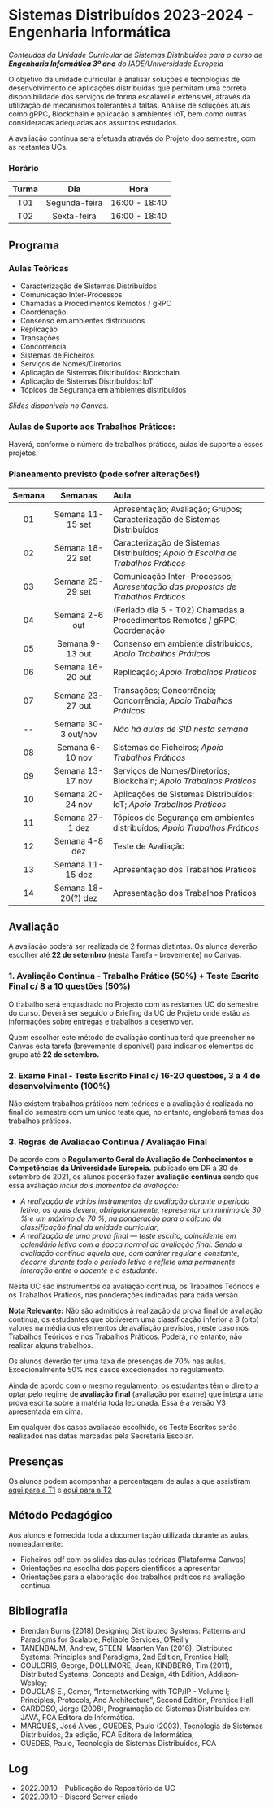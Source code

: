# Sistemas Distribuídos 2023-2024 - Engenharia Informática
*Conteudos da Unidade Curricular de Sistemas Distribuídos para o curso de ***Engenharia Informática 3º ano*** do IADE/Universidade Europeia*

O objetivo da unidade curricular é analisar soluções e tecnologias de desenvolvimento de aplicações distribuídas que permitam uma correta disponibilidade dos serviços de forma escalável e extensível, através da utilização de mecanismos tolerantes a faltas. 
Análise de soluções atuais como gRPC, Blockchain e aplicação a ambientes IoT, bem como outras consideradas adequadas aos assuntos estudados.

A avaliação continua será efetuada através do Projeto doo semestre, com as restantes UCs. 

### Horário 
| Turma | Dia | Hora | 
| :---: | :-----------: | :-----------: | 
| T01 | Segunda-feira | 16:00 - 18:40 | 
| T02 | Sexta-feira   | 16:00 - 18:40 | 

## Programa
### Aulas Teóricas

- Caracterização de Sistemas Distribuídos
- Comunicação Inter-Processos
- Chamadas a Procedimentos Remotos / gRPC
- Coordenação
- Consenso em ambientes distribuídos
- Replicação
- Transações
- Concorrência
- Sistemas de Ficheiros
- Serviços de Nomes/Diretorios
- Aplicação de Sistemas Distribuídos: Blockchain
- Aplicação de Sistemas Distribuídos: IoT
- Tópicos de Segurança em ambientes distribuídos

*Slides disponiveis no Canvas.*

### Aulas de Suporte aos Trabalhos Práticos:

Haverá, conforme o número de trabalhos práticos, aulas de suporte a esses projetos.

### Planeamento previsto (pode sofrer alterações!)
| Semana | Semanas | Aula |
| :-----------: | :-----------: | :---------- |
| 01 | Semana 11-15 set | Apresentação; Avaliação; Grupos; Caracterização de Sistemas Distribuídos  |
| 02 | Semana 18-22 set | Caracterização de Sistemas Distribuídos; *Apoio à Escolha de Trabalhos Práticos*  |
| 03 | Semana 25-29 set | Comunicação Inter-Processos; *Apresentação das propostas de Trabalhos Práticos* |
| 04 | Semana 2-6 out | (Feriado dia 5 - T02) Chamadas a Procedimentos Remotos / gRPC; Coordenação |
| 05 | Semana 9-13 out | Consenso em ambiente distribuídos; *Apoio Trabalhos Práticos* |
| 06 | Semana 16-20 out | Replicação; *Apoio Trabalhos Práticos*  |
| 07 | Semana 23-27 out | Transações; Concorrência; Concorrência; *Apoio Trabalhos Práticos* |
| -- | Semana 30-3 out/nov | *Não há aulas de SID nesta semana* |
| 08 | Semana 6-10 nov | Sistemas de Ficheiros; *Apoio Trabalhos Práticos*  |
| 09 | Semana 13-17 nov | Serviços de Nomes/Diretorios; Blockchain; *Apoio Trabalhos Práticos*  |
| 10 | Semana 20-24 nov | Aplicações de Sistemas Distribuídos: IoT; *Apoio Trabalhos Práticos* |
| 11 | Semana 27-1 dez | Tópicos de Segurança em ambientes distribuídos; *Apoio Trabalhos Práticos* |
| 12 | Semana 4-8 dez | Teste de Avaliação |
| 13 | Semana 11-15 dez | Apresentação dos Trabalhos Práticos |
| 14 | Semana 18-20(?) dez | Apresentação dos Trabalhos Práticos |

## Avaliação 

A avaliação poderá ser realizada de 2 formas distintas. Os alunos deverão escolher até **22 de setembro** (nesta Tarefa - brevemente) no Canvas.

### 1. Avaliação Continua - Trabalho Prático (50%) + Teste Escrito Final c/ 8 a 10 questões (50%)

O trabalho será enquadrado no Projecto com as restantes UC do semestre do curso.
Deverá ser seguido o Briefing da UC de Projeto onde estão as informações sobre entregas e trabalhos a desenvolver.

Quem escolher este método de avaliação continua terá que preencher no Canvas esta tarefa (brevemente disponivel) para indicar os elementos do grupo até **22 de setembro.**

### 2. Exame Final - Teste Escrito Final c/ 16-20 questões, 3 a 4 de desenvolvimento (100%) 

Não existem trabalhos práticos nem teóricos e a avaliação é realizada no final do semestre com um unico teste que, no entanto, englobará temas dos trabalhos práticos.

### 3. Regras de Avaliacao Continua / Avaliação Final

De acordo com o **Regulamento Geral de Avaliação de Conhecimentos e Competências da Universidade Europeia.** publicado em DR a 30 de setembro de 2021, os alunos poderão fazer **avaliação continua** sendo que essa avaliação *inclui dois momentos de avaliação:*
- *A realização de vários instrumentos de avaliação durante o período letivo, os quais devem, obrigatoriamente, representar um mínimo de 30 % e um máximo de 70 %, na ponderação para o cálculo da classificação final da unidade curricular;*
- *A realização de uma prova final — teste escrito, coincidente em calendário letivo com a época normal da avaliação final.*
*Sendo a avaliação contínua aquela que, com caráter regular e constante, decorre durante todo o período letivo e reflete uma permanente interação entre o docente e o estudante.*

Nesta UC são instrumentos da avaliação contínua, os Trabalhos Teóricos e os Trabalhos Práticos, nas ponderações indicadas para cada versão. 

**Nota Relevante:** Não são admitidos à realização da prova final de avaliação continua, os estudantes que obtiverem uma classificação inferior a 8 (oito) valores na média dos elementos de avaliação previstos, neste caso nos Trabalhos Teóricos e nos Trabalhos Práticos. Poderá, no entanto, não realizar alguns trabalhos. 

Os alunos deverão ter uma taxa de presenças de 70% nas aulas. Excecionalmente 50% nos casos excecionados no regulamento.

Ainda de acordo com o mesmo regulamento, os estudantes têm o direito a optar pelo regime de **avaliação final** (avaliação por exame) que integra uma prova escrita sobre a matéria toda lecionada. Essa é a versão V3 apresentada em cima.

Em qualquer dos casos avaliacao escolhido, os Teste Escritos serão realizados nas datas marcadas pela Secretaria Escolar.

## Presenças

Os alunos podem acompanhar a percentagem de aulas a que assistiram [aqui para a T1]()  e [aqui para a T2]()

## Método Pedagógico
Aos alunos é fornecida toda a documentação utilizada durante as aulas, nomeadamente:
- Ficheiros pdf com os slides das aulas teóricas (Plataforma Canvas)
- Orientações na escolha dos papers cientificos a apresentar
- Orientações para a elaboração dos trabalhos práticos na avaliação continua

## Bibliografia
- Brendan Burns (2018) Designing Distributed Systems: Patterns and Paradigms for Scalable, Reliable Services, O’Reilly
- TANENBAUM, Andrew, STEEN, Maarten Van (2016), Distributed Systems: Principles and Paradigms, 2nd Edition, Prentice Hall;
- COULORIS, George, DOLLIMORE, Jean, KINDBERG, Tim (2011), Distributed Systems: Concepts and Design, 4th Edition, Addison-Wesley;
- DOUGLAS E., Comer, “Internetworking with TCP/IP - Volume I; Principles, Protocols, And Architecture”, Second Edition, Prentice Hall
- CARDOSO, Jorge (2008), Programação de Sistemas Distribuídos em JAVA, FCA Editora de Informática.
- MARQUES, José Alves , GUEDES, Paulo (2003), Tecnologia de Sistemas Distribuídos, 2a edição, FCA Editora de Informática;
- GUEDES, Paulo, Tecnologia de Sistemas Distribuídos, FCA

## Log
- 2022.09.10 - Publicação do Repositório da UC
- 2022.09.10 - Discord Server criado

